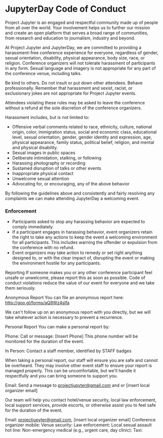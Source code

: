 # JupyterDay Code of ConductProject Jupyter is an engaged and respectful community made up of people from all over the world.Your involvement helps us to further our mission and create an open platform that serves a broadrange of communities, from research and education to journalism, industry and beyond.At Project Jupyter and JupyterDay, we are committed to providing a harassment-free conferenceexperience for everyone, regardless of gender, sexual orientation, disability, physical appearance, body size, race, or religion. Conference organizers will not tolerate harassment of participants in any form. Sexual language and imagery is not appropriate for any part of the conference venue, including talks.Be kind to others. Do not insult or put down other attendees. Behave professionally. Remember that harassment and sexist, racist, or exclusionary jokes are not appropriate for Project Jupyter events.Attendees violating these rules may be asked to leave the conference without a refund at the sole discretion of the conference organizers.Harassment includes, but is not limited to:* Offensive verbal comments related to race, ethnicity, culture, national origin, color, immigration status, social and economic class, educational level, sexual orientation, gender, gender identity and expression, age, physical appearance, family status, political belief, religion, and mental and physical disability.* Sexual images in public spaces* Deliberate intimidation, stalking, or following* Harassing photography or recording* Sustained disruption of talks or other events* Inappropriate physical contact* Unwelcome sexual attention* Advocating for, or encouraging, any of the above behaviorBy following the guidelines above and consistently and fairly resolving any complaints we can make attending JupyterDay a welcoming event.### Enforcement* Participants asked to stop any harassing behavior are expected to comply immediately.* If a participant engages in harassing behavior, event organizers retain the right to take any actions to keep the event a welcoming environment for all participants. This includes warning the offender or expulsion from the conference with no refund.* Event organizers may take action to remedy or set right anything designed to, or with the clear impact of, disrupting the event or making the environment hostile for any participants.ReportingIf someone makes you or any other conference participant feel unsafe or unwelcome, please report this as soon as possible. Code of conduct violations reduce the value of our event for everyone and we take them seriously.Anonymous ReportYou can file an anonymous report here: http://goo.gl/forms/aQ8Wz4slfaWe can't follow up on an anonymous report with you directly, but we will take whatever action is necessary to prevent a recurrence.Personal ReportYou can make a personal report by:Phone: Call or message: [Insert Phone] This phone number will be monitored for the duration of the event.In Person: Contact a staff member, identified by STAFF badgesWhen taking a personal report, our staff will ensure you are safe and cannot be overheard. They may involve other event staff to ensure your report is managed properly. This can be uncomfortable, but we'll handle it respectfully and you can bring someone to support you.Email: Send a message to projectjupyter@gmail.com and or [insert local organizer email]Our team will help you contact hotel/venue security, local law enforcement, local support services, provide escorts, or otherwise assist you to feel safe for the duration of the event.Email: projectjupyter@gmail.com, [insert local organizer email]Conference organizer mobile:Venue security:Law enforcement:Local sexual assault hot line:Non-emergency medical (e.g., urgent care, day clinic):Taxi: